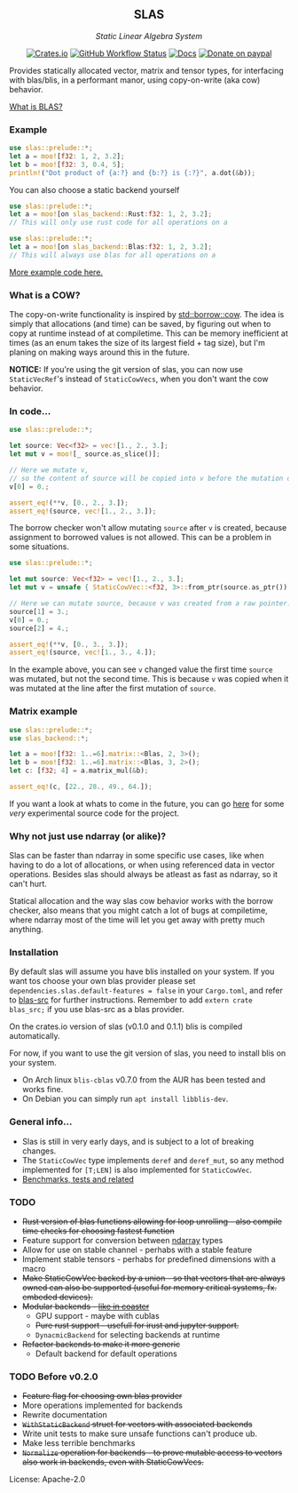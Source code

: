 <div align="center">

## SLAS
*Static Linear Algebra System*

[![Crates.io](https://img.shields.io/crates/v/slas?logo=rust&style=flat-square)](https://crates.io/crates/slas)
[![GitHub Workflow Status](https://img.shields.io/github/workflow/status/unic0rn9k/slas/Tests?label=tests&logo=github&style=flat-square)](https://github.com/unic0rn9k/slas/actions/workflows/rust.yml)
[![Docs](https://img.shields.io/docsrs/slas/latest?logo=rust&style=flat-square)](https://docs.rs/slas/latest/slas/)
[![Donate on paypal](https://img.shields.io/badge/paypal-donate-1?style=flat-square&logo=paypal&color=blue)](https://www.paypal.com/paypalme/unic0rn9k/5usd)

</div>

Provides statically allocated vector, matrix and tensor types, for interfacing with blas/blis, in a performant manor, using copy-on-write (aka cow) behavior.

[What is BLAS?](http://www.netlib.org/blas/)

### Example

```rust
use slas::prelude::*;
let a = moo![f32: 1, 2, 3.2];
let b = moo![f32: 3, 0.4, 5];
println!("Dot product of {a:?} and {b:?} is {:?}", a.dot(&b));
```
You can also choose a static backend yourself
```rust
use slas::prelude::*;
let a = moo![on slas_backend::Rust:f32: 1, 2, 3.2];
// This will only use rust code for all operations on a
```

```rust
use slas::prelude::*;
let a = moo![on slas_backend::Blas:f32: 1, 2, 3.2];
// This will always use blas for all operations on a
```

[More example code here.](https://github.com/unic0rn9k/slas/blob/master/tests/src/main.rs)


### What is a COW?
The copy-on-write functionality is inspired by [std::borrow::cow](https://doc.rust-lang.org/std/borrow/enum.Cow.html).
The idea is simply that allocations (and time) can be saved, by figuring out when to copy at runtime instead of at compiletime.
This can be memory inefficient at times (as an enum takes the size of its largest field + tag size), but I'm planing on making ways around this in the future.

**NOTICE:** If you're using the git version of slas, you can now use `StaticVecRef`'s instead of `StaticCowVecs`, when you don't want the cow behavior.

 ### In code...
```rust
use slas::prelude::*;

let source: Vec<f32> = vec![1., 2., 3.];
let mut v = moo![_ source.as_slice()];

// Here we mutate v,
// so the content of source will be copied into v before the mutation occours.
v[0] = 0.;

assert_eq!(**v, [0., 2., 3.]);
assert_eq!(source, vec![1., 2., 3.]);
```

The borrow checker won't allow mutating `source` after `v` is created, because assignment to borrowed values is not allowed.
This can be a problem in some situations.

```rust
use slas::prelude::*;

let mut source: Vec<f32> = vec![1., 2., 3.];
let mut v = unsafe { StaticCowVec::<f32, 3>::from_ptr(source.as_ptr()) };

// Here we can mutate source, because v was created from a raw pointer.
source[1] = 3.;
v[0] = 0.;
source[2] = 4.;

assert_eq!(**v, [0., 3., 3.]);
assert_eq!(source, vec![1., 3., 4.]);
```
In the example above, you can see `v` changed value the first time `source` was mutated, but not the second time.
This is because `v` was copied when it was mutated at the line after the first mutation of `source`.

### Matrix example

```rust
use slas::prelude::*;
use slas_backend::*;

let a = moo![f32: 1..=6].matrix::<Blas, 2, 3>();
let b = moo![f32: 1..=6].matrix::<Blas, 3, 2>();
let c: [f32; 4] = a.matrix_mul(&b);

assert_eq!(c, [22., 28., 49., 64.]);
```

If you want a look at whats to come in the future,
you can go [here](https://github.com/unic0rn9k/slas/tree/experimental/src/experimental)
for some *very* experimental source code for the project.

### Why not just use ndarray (or alike)?
Slas can be faster than ndarray in some specific use cases, like when having to do a lot of allocations, or when using referenced data in vector operations.
Besides slas should always be atleast as fast as ndarray, so it can't hurt.

Statical allocation and the way slas cow behavior works with the borrow checker,
also means that you might catch a lot of bugs at compiletime,
where ndarray most of the time will let you get away with pretty much anything.

### Installation
By default slas will assume you have blis installed on your system.
If you want tos choose your own blas provider please set `dependencies.slas.default-features = false` in your `Cargo.toml`,
and refer to [blas-src](https://lib.rs/crates/blas-src) for further instructions.
Remember to add `extern crate blas_src;` if you use blas-src as a blas provider.

On the crates.io version of slas (v0.1.0 and 0.1.1) blis is compiled automatically.

For now, if you want to use the git version of slas, you need to install blis on your system.
- On Arch linux `blis-cblas` v0.7.0 from the AUR has been tested and works fine.
- On Debian you can simply run `apt install libblis-dev`.

### General info...
- Slas is still in very early days, and is subject to a lot of breaking changes.
- The `StaticCowVec` type implements `deref` and `deref_mut`, so any method implemented for `[T;LEN]` is also implemented for `StaticCowVec`.
- [Benchmarks, tests and related](https://github.com/unic0rn9k/slas/tree/master/tests)

### TODO
- ~~Rust version of blas functions allowing for loop unrolling - also compile time checks for choosing fastest function~~
- Feature support for conversion between [ndarray](lib.rs/ndarray) types
- Allow for use on stable channel - perhabs with a stable feature
- Implement stable tensors - perhabs for predefined dimensions with a macro
- ~~Make StaticCowVec backed by a union - so that vectors that are always owned can also be supported (useful for memory critical systems, fx. embeded devices).~~
- ~~Modular backends - [like in coaster](https://github.com/spearow/juice/tree/master/coaster)~~
    - GPU support - maybe with cublas
    - ~~Pure rust support - usefull for irust and jupyter support.~~
    - `DynacmicBackend` for selecting backends at runtime
- ~~Refactor backends to make it more generic~~
    - Default backend for default operations

### TODO Before v0.2.0
- ~~Feature flag for choosing own blas provider~~
- More operations implemented for backends
- Rewrite documentation
- ~~`WithStaticBackend` struct for vectors with associated backends~~
- Write unit tests to make sure unsafe functions can't produce ub.
- Make less terrible benchmarks
- ~~`Normalize` operation for backends - to prove mutable access to vectors also work in backends, even with StaticCowVecs.~~

License: Apache-2.0

